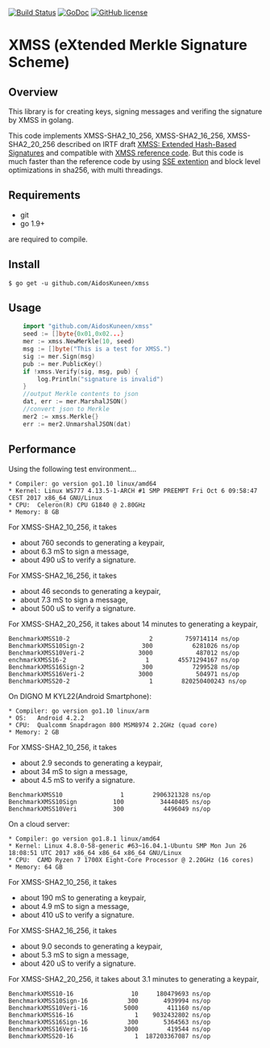 [![Build Status](https://travis-ci.org/AidosKuneen/xmss.svg?branch=master)](https://travis-ci.org/AidosKuneen/xmss)
[![GoDoc](https://godoc.org/github.com/AidosKuneen/xmss?status.svg)](https://godoc.org/github.com/AidosKuneen/xmss)
[![GitHub license](https://img.shields.io/badge/license-MIT-blue.svg)](https://raw.githubusercontent.com/AidosKuneen/xmss/master/LICENSE)


XMSS (eXtended Merkle Signature Scheme)
=====

## Overview

This library is for creating keys, signing messages and verifing the signature by XMSS in golang.

This code implements XMSS-SHA2_10_256, 
XMSS-SHA2_16_256, XMSS-SHA2_20_256 described on IRTF draft [XMSS: Extended Hash-Based Signatures](https://datatracker.ietf.org/doc/draft-irtf-cfrg-xmss-hash-based-signatures/) and 
compatible with [XMSS reference code](https://github.com/joostrijneveld/xmss-reference).
But this code is much faster than the reference code by using [SSE extention](https://github.com/minio/sha256-simd) and block level optimizations in sha256,
with multi threadings.


## Requirements

* git
* go 1.9+

are required to compile.


## Install
    $ go get -u github.com/AidosKuneen/xmss


## Usage

```go
	import "github.com/AidosKuneen/xmss"
	seed := []byte{0x01,0x02...}
	mer := xmss.NewMerkle(10, seed)
	msg := []byte("This is a test for XMSS.")
	sig := mer.Sign(msg)
	pub := mer.PublicKey()
	if !xmss.Verify(sig, msg, pub) {
		log.Println("signature is invalid")
	}
	//output Merkle contents to json
	dat, err := mer.MarshalJSON()
	//convert json to Merkle
	mer2 := xmss.Merkle{}
    err := mer2.UnmarshalJSON(dat)
```

## Performance

Using the following test environment...

```
* Compiler: go version go1.10 linux/amd64
* Kernel: Linux WS777 4.13.5-1-ARCH #1 SMP PREEMPT Fri Oct 6 09:58:47 CEST 2017 x86_64 GNU/Linux
* CPU:  Celeron(R) CPU G1840 @ 2.80GHz 
* Memory: 8 GB
```


For XMSS-SHA2_10_256, it takes 

* about 760 seconds to generating a keypair,
* about 6.3 mS to sign a message,
* about 490 uS to verify a signature.

For XMSS-SHA2_16_256, it takes 

* about 46 seconds to generating a keypair,
* about 7.3 mS to sign a message,
* about 500 uS to verify a signature.


For XMSS-SHA2_20_256, it takes 
about  14 minutes to generating a keypair,

```
BenchmarkXMSS10-2                      2         759714114 ns/op
BenchmarkXMSS10Sign-2                300           6281026 ns/op
BenchmarkXMSS10Veri-2               3000            487012 ns/op
enchmarkXMSS16-2                      1        45571294167 ns/op
BenchmarkXMSS16Sign-2                300           7299528 ns/op
BenchmarkXMSS16Veri-2               3000            504971 ns/op
BenchmarkXMSS20-2                      1        820250400243 ns/op
```

On DIGNO M KYL22(Android Smartphone):

```
* Compiler: go version go1.10 linux/arm
* OS: 	Android 4.2.2
* CPU:	Qualcomm Snapdragon 800 MSM8974 2.2GHz (quad core)
* Memory: 2 GB
```


For XMSS-SHA2_10_256, it takes 

* about 2.9 seconds to generating a keypair,
* about 34 mS to sign a message,
* about 4.5 mS to verify a signature.

```
BenchmarkXMSS10                1        2906321328 ns/op
BenchmarkXMSS10Sign          100          34440405 ns/op
BenchmarkXMSS10Veri          300           4496049 ns/op
```

On a cloud server:

```
* Compiler: go version go1.8.1 linux/amd64
* Kernel: Linux 4.8.0-58-generic #63~16.04.1-Ubuntu SMP Mon Jun 26 18:08:51 UTC 2017 x86_64 x86_64 x86_64 GNU/Linux
* CPU:  CAMD Ryzen 7 1700X Eight-Core Processor @ 2.20GHz (16 cores)
* Memory: 64 GB
```

For XMSS-SHA2_10_256, it takes 

* about 190 mS to generating a keypair,
* about 4.9 mS to sign a message,
* about 410 uS to verify a signature.

For XMSS-SHA2_16_256, it takes 

* about  9.0 seconds to generating a keypair,
* about  5.3 mS to sign a message,
* about  420 uS to verify a signature.


For XMSS-SHA2_20_256, it takes 
about  3.1 minutes to generating a keypair,


```
BenchmarkXMSS10-16        	      10	 180479693 ns/op
BenchmarkXMSS10Sign-16    	     300	   4939994 ns/op
BenchmarkXMSS10Veri-16    	    5000	    411160 ns/op
BenchmarkXMSS16-16        	       1	9032432802 ns/op
BenchmarkXMSS16Sign-16    	     300	   5364563 ns/op
BenchmarkXMSS16Veri-16    	    3000	    419544 ns/op
BenchmarkXMSS20-16        	       1  187203367087 ns/op
```
